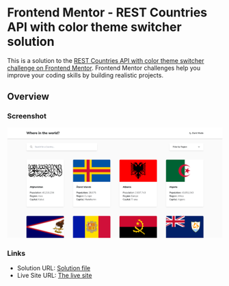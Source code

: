 # Frontend Mentor - REST Countries API with color theme switcher solution

This is a solution to the [REST Countries API with color theme switcher challenge on Frontend Mentor](https://www.frontendmentor.io/challenges/rest-countries-api-with-color-theme-switcher-5cacc469fec04111f7b848ca). Frontend Mentor challenges help you improve your coding skills by building realistic projects.

## Overview

### Screenshot

![](./screenshot/rest-countries-light.png)

### Links

-   Solution URL: [Solution file](https://github.com/OussamaZouaine/Front-end-mentor-challenges/tree/main/rest-countries-api-with-color-theme-switcher-master)
-   Live Site URL: [The live site](https://rest-countries-fem.netlify.app/)
